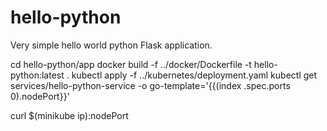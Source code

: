 # hello-python
Very simple hello world python Flask application.

cd hello-python/app
docker build -f ../docker/Dockerfile -t hello-python:latest .
kubectl apply -f ../kubernetes/deployment.yaml
kubectl get services/hello-python-service -o go-template='{{(index .spec.ports 0).nodePort}}'

curl $(minikube ip):nodePort
